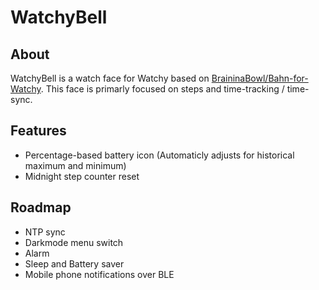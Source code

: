 # WatchyBell

## About

WatchyBell is a watch face for Watchy based on [BraininaBowl/Bahn-for-Watchy](https://github.com/BraininaBowl/Bahn-for-Watchy). This face is primarly focused on steps and time-tracking / time-sync.

## Features

- Percentage-based battery icon (Automaticly adjusts for historical maximum and minimum)
- Midnight step counter reset

## Roadmap

- NTP sync
- Darkmode menu switch
- Alarm
- Sleep and Battery saver
- Mobile phone notifications over BLE
